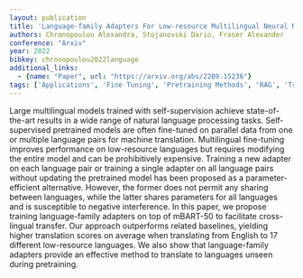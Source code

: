 ```yaml
---
layout: publication
title: 'Language-family Adapters For Low-resource Multilingual Neural Machine Translation'
authors: Chronopoulou Alexandra, Stojanovski Dario, Fraser Alexander
conference: "Arxiv"
year: 2022
bibkey: chronopoulou2022language
additional_links:
  - {name: "Paper", url: "https://arxiv.org/abs/2209.15236"}
tags: ['Applications', 'Fine Tuning', 'Pretraining Methods', 'RAG', 'Training Techniques']
---
```

Large multilingual models trained with self-supervision achieve
state-of-the-art results in a wide range of natural language processing tasks.
Self-supervised pretrained models are often fine-tuned on parallel data from
one or multiple language pairs for machine translation. Multilingual
fine-tuning improves performance on low-resource languages but requires
modifying the entire model and can be prohibitively expensive. Training a new
adapter on each language pair or training a single adapter on all language
pairs without updating the pretrained model has been proposed as a
parameter-efficient alternative. However, the former does not permit any
sharing between languages, while the latter shares parameters for all languages
and is susceptible to negative interference. In this paper, we propose training
language-family adapters on top of mBART-50 to facilitate cross-lingual
transfer. Our approach outperforms related baselines, yielding higher
translation scores on average when translating from English to 17 different
low-resource languages. We also show that language-family adapters provide an
effective method to translate to languages unseen during pretraining.
